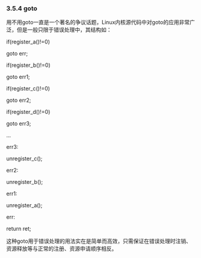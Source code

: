 ### 3.5.4 goto

用不用goto一直是一个著名的争议话题，Linux内核源代码中对goto的应用非常广泛，但是一般只限于错误处理中，其结构如：

if(register_a()!=0) 
 
 goto err; 
 
 if(register_b()!=0) 
 
 goto err1; 
 
 if(register_c()!=0) 
 
 goto err2; 
 
 if(register_d()!=0) 
 
 goto err3;

... 
 
 err3: 
 
 unregister_c(); 
 
 err2: 
 
 unregister_b(); 
 
 err1: 
 
 unregister_a(); 
 
 err: 
 
 return ret;

这种goto用于错误处理的用法实在是简单而高效，只需保证在错误处理时注销、资源释放等与正常的注册、资源申请顺序相反。


